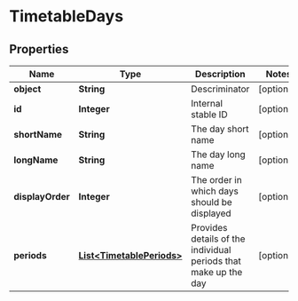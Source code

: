 
# TimetableDays

## Properties
Name | Type | Description | Notes
------------ | ------------- | ------------- | -------------
**object** | **String** | Descriminator |  [optional]
**id** | **Integer** | Internal stable ID |  [optional]
**shortName** | **String** | The day short name |  [optional]
**longName** | **String** | The day long name |  [optional]
**displayOrder** | **Integer** | The order in which days should be displayed |  [optional]
**periods** | [**List&lt;TimetablePeriods&gt;**](TimetablePeriods.md) | Provides details of the individual periods that make up the day |  [optional]



